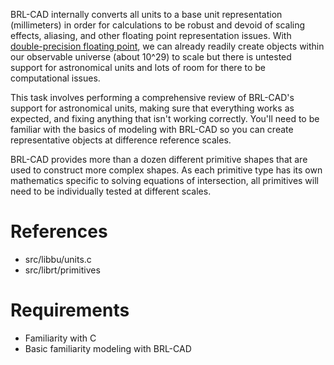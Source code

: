 BRL-CAD internally converts all units to a base unit representation
(millimeters) in order for calculations to be robust and devoid of
scaling effects, aliasing, and other floating point representation
issues. With [double-precision floating
point](http://en.wikipedia.org/wiki/Double_precision_floating-point_format),
we can already readily create objects within our observable universe
(about 10^29) to scale but there is untested support for astronomical
units and lots of room for there to be computational issues.

This task involves performing a comprehensive review of BRL-CAD's
support for astronomical units, making sure that everything works as
expected, and fixing anything that isn't working correctly. You'll need
to be familiar with the basics of modeling with BRL-CAD so you can
create representative objects at difference reference scales.

BRL-CAD provides more than a dozen different primitive shapes that are
used to construct more complex shapes. As each primitive type has its
own mathematics specific to solving equations of intersection, all
primitives will need to be individually tested at different scales.

# References

-   src/libbu/units.c
-   src/librt/primitives

# Requirements

-   Familiarity with C
-   Basic familiarity modeling with BRL-CAD